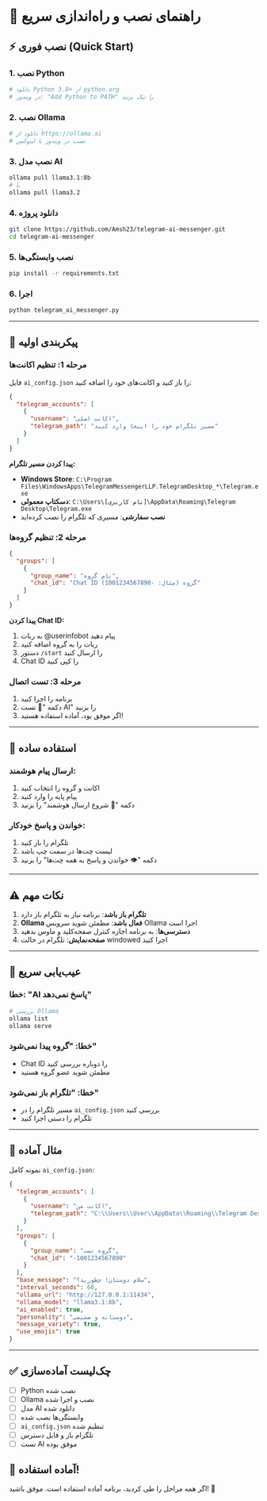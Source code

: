 # 🔧 راهنمای نصب و راه‌اندازی سریع

## ⚡ نصب فوری (Quick Start)

### 1. نصب Python
```bash
# دانلود Python 3.8+ از python.org
# در ویندوز: "Add Python to PATH" را تیک بزنید
```

### 2. نصب Ollama
```bash
# دانلود از https://ollama.ai
# نصب در ویندوز یا لینوکس
```

### 3. نصب مدل AI
```bash
ollama pull llama3.1:8b
# یا
ollama pull llama3.2
```

### 4. دانلود پروژه
```bash
git clone https://github.com/Amsh23/telegram-ai-messenger.git
cd telegram-ai-messenger
```

### 5. نصب وابستگی‌ها
```bash
pip install -r requirements.txt
```

### 6. اجرا
```bash
python telegram_ai_messenger.py
```

---

## 🔧 پیکربندی اولیه

### مرحله 1: تنظیم اکانت‌ها
فایل `ai_config.json` را باز کنید و اکانت‌های خود را اضافه کنید:

```json
{
  "telegram_accounts": [
    {
      "username": "اکانت اصلی",
      "telegram_path": "مسیر تلگرام خود را اینجا وارد کنید"
    }
  ]
}
```

**پیدا کردن مسیر تلگرام:**
- **Windows Store**: `C:\Program Files\WindowsApps\TelegramMessengerLLP.TelegramDesktop_*\Telegram.exe`
- **دسکتاپ معمولی**: `C:\Users\[نام کاربری]\AppData\Roaming\Telegram Desktop\Telegram.exe`
- **نصب سفارشی**: مسیری که تلگرام را نصب کرده‌اید

### مرحله 2: تنظیم گروه‌ها
```json
{
  "groups": [
    {
      "group_name": "نام گروه",
      "chat_id": "Chat ID گروه (مثال: -1001234567890)"
    }
  ]
}
```

**پیدا کردن Chat ID:**
1. به ربات @userinfobot پیام دهید
2. ربات را به گروه اضافه کنید
3. دستور `/start` را ارسال کنید
4. Chat ID را کپی کنید

### مرحله 3: تست اتصال
1. برنامه را اجرا کنید
2. دکمه "🤖 تست AI" را بزنید
3. اگر موفق بود، آماده استفاده هستید!

---

## 🎯 استفاده ساده

### ارسال پیام هوشمند:
1. اکانت و گروه را انتخاب کنید
2. پیام پایه را وارد کنید
3. دکمه "🚀 شروع ارسال هوشمند" را بزنید

### خواندن و پاسخ خودکار:
1. تلگرام را باز کنید
2. لیست چت‌ها در سمت چپ باشد
3. دکمه "👁️ خواندن و پاسخ به همه چت‌ها" را بزنید

---

## ⚠️ نکات مهم

1. **تلگرام باز باشد**: برنامه نیاز به تلگرام باز دارد
2. **Ollama فعال باشد**: مطمئن شوید سرویس Ollama اجرا است
3. **دسترسی‌ها**: به برنامه اجازه کنترل صفحه‌کلید و ماوس بدهید
4. **صفحه‌نمایش**: تلگرام در حالت windowed اجرا کنید

---

## 🚨 عیب‌یابی سریع

### خطا: "AI پاسخ نمی‌دهد"
```bash
# بررسی Ollama
ollama list
ollama serve
```

### خطا: "گروه پیدا نمی‌شود"
- Chat ID را دوباره بررسی کنید
- مطمئن شوید عضو گروه هستید

### خطا: "تلگرام باز نمی‌شود"  
- مسیر تلگرام را در `ai_config.json` بررسی کنید
- تلگرام را دستی اجرا کنید

---

## 🎁 مثال آماده

نمونه کامل `ai_config.json`:

```json
{
  "telegram_accounts": [
    {
      "username": "اکانت من",
      "telegram_path": "C:\\Users\\User\\AppData\\Roaming\\Telegram Desktop\\Telegram.exe"
    }
  ],
  "groups": [
    {
      "group_name": "گروه تست",
      "chat_id": "-1001234567890"
    }
  ],
  "base_message": "سلام دوستان! چطورید؟",
  "interval_seconds": 60,
  "ollama_url": "http://127.0.0.1:11434",
  "ollama_model": "llama3.1:8b",
  "ai_enabled": true,
  "personality": "دوستانه و صمیمی",
  "message_variety": true,
  "use_emojis": true
}
```

---

## ✅ چک‌لیست آماده‌سازی

- [ ] Python نصب شده
- [ ] Ollama نصب و اجرا شده  
- [ ] مدل AI دانلود شده
- [ ] وابستگی‌ها نصب شده
- [ ] `ai_config.json` تنظیم شده
- [ ] تلگرام باز و قابل دسترس
- [ ] تست AI موفق بوده

## 🎉 آماده استفاده!

اگر همه مراحل را طی کردید، برنامه آماده استفاده است. موفق باشید! 🚀
